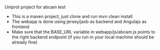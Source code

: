 Uniprot project for abcam test

- This is a maven project, just clone and run mvn clean install
- The webapp is done using jersey/jaxb as backend and Angulajs as frontend
- Make sure that the BASE_URL variable in webapp/js/abcam.js points to the right backend endpoint (if you run in your local machine should be already fine)
